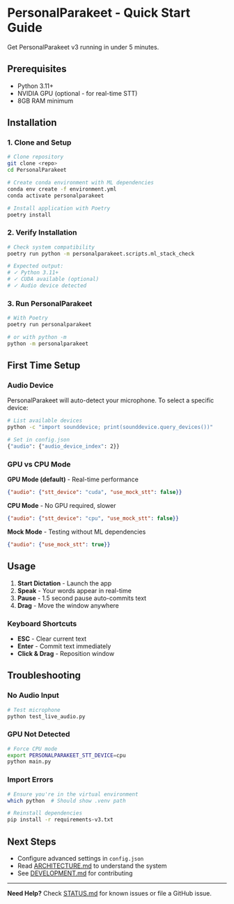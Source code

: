 # PersonalParakeet - Quick Start Guide

Get PersonalParakeet v3 running in under 5 minutes.

## Prerequisites

- Python 3.11+
- NVIDIA GPU (optional - for real-time STT)
- 8GB RAM minimum

## Installation

### 1. Clone and Setup

```bash
# Clone repository
git clone <repo>
cd PersonalParakeet

# Create conda environment with ML dependencies
conda env create -f environment.yml
conda activate personalparakeet

# Install application with Poetry
poetry install
```

### 2. Verify Installation

```bash
# Check system compatibility
poetry run python -m personalparakeet.scripts.ml_stack_check

# Expected output:
# ✓ Python 3.11+
# ✓ CUDA available (optional)
# ✓ Audio device detected
```

### 3. Run PersonalParakeet

```bash
# With Poetry
poetry run personalparakeet

# or with python -m
python -m personalparakeet
```

## First Time Setup

### Audio Device
PersonalParakeet will auto-detect your microphone. To select a specific device:

```bash
# List available devices
python -c "import sounddevice; print(sounddevice.query_devices())"

# Set in config.json
{"audio": {"audio_device_index": 2}}
```

### GPU vs CPU Mode

**GPU Mode (default)** - Real-time performance
```json
{"audio": {"stt_device": "cuda", "use_mock_stt": false}}
```

**CPU Mode** - No GPU required, slower
```json
{"audio": {"stt_device": "cpu", "use_mock_stt": false}}
```

**Mock Mode** - Testing without ML dependencies
```json
{"audio": {"use_mock_stt": true}}
```

## Usage

1. **Start Dictation** - Launch the app
2. **Speak** - Your words appear in real-time
3. **Pause** - 1.5 second pause auto-commits text
4. **Drag** - Move the window anywhere

### Keyboard Shortcuts
- **ESC** - Clear current text
- **Enter** - Commit text immediately
- **Click & Drag** - Reposition window

## Troubleshooting

### No Audio Input
```bash
# Test microphone
python test_live_audio.py
```

### GPU Not Detected
```bash
# Force CPU mode
export PERSONALPARAKEET_STT_DEVICE=cpu
python main.py
```

### Import Errors
```bash
# Ensure you're in the virtual environment
which python  # Should show .venv path

# Reinstall dependencies
pip install -r requirements-v3.txt
```

## Next Steps

- Configure advanced settings in `config.json`
- Read [ARCHITECTURE.md](ARCHITECTURE.md) to understand the system
- See [DEVELOPMENT.md](DEVELOPMENT.md) for contributing

---

**Need Help?** Check [STATUS.md](STATUS.md) for known issues or file a GitHub issue.